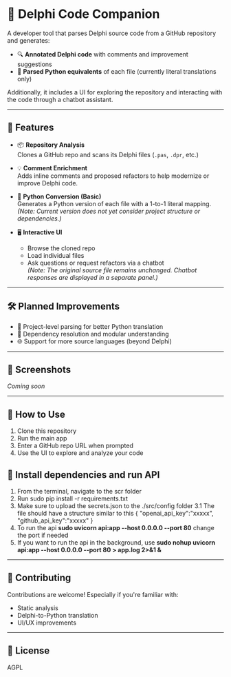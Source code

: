 # 🧠 Delphi Code Companion

A developer tool that parses Delphi source code from a GitHub repository and generates:

- 🔍 **Annotated Delphi code** with comments and improvement suggestions
- 🐍 **Parsed Python equivalents** of each file (currently literal translations only)

Additionally, it includes a UI for exploring the repository and interacting with the code through a chatbot assistant.

---

## 🚀 Features

- 📦 **Repository Analysis**  
  Clones a GitHub repo and scans its Delphi files (`.pas`, `.dpr`, etc.)

- 💡 **Comment Enrichment**  
  Adds inline comments and proposed refactors to help modernize or improve Delphi code.

- 🐍 **Python Conversion (Basic)**  
  Generates a Python version of each file with a 1-to-1 literal mapping.  
  *(Note: Current version does not yet consider project structure or dependencies.)*

- 🖥️ **Interactive UI**  
  - Browse the cloned repo
  - Load individual files
  - Ask questions or request refactors via a chatbot  
  *(Note: The original source file remains unchanged. Chatbot responses are displayed in a separate panel.)*

---

## 🛠️ Planned Improvements

- 🧱 Project-level parsing for better Python translation
- 🧩 Dependency resolution and modular understanding
- 🌐 Support for more source languages (beyond Delphi)

---

## 📸 Screenshots

*Coming soon*

---

## 📂 How to Use

1. Clone this repository
2. Run the main app
3. Enter a GitHub repo URL when prompted
4. Use the UI to explore and analyze your code

## 📂 Install dependencies and run API 
1. From the terminal, navigate to the scr folder
2. Run sudo pip install -r requirements.txt
3. Make sure to upload the secrets.json to the ./src/config folder
  3.1 The file should have a structure similar to this {
                                                         "openai_api_key":"xxxxx",
                                                         "github_api_key":"xxxxx"
                                                        }
5. To run the api **sudo uvicorn api:app --host 0.0.0.0 --port 80** change the port if needed
6. If you want to run the api in the background, use **sudo nohup uvicorn api:app --host 0.0.0.0 --port 80 > app.log 2>&1 &**
---

## 🤝 Contributing

Contributions are welcome! Especially if you're familiar with:

- Static analysis
- Delphi-to-Python translation
- UI/UX improvements

---

## 🧾 License

AGPL
